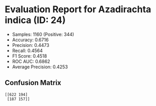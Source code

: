 # Evaluation Report for Azadirachta indica (ID: 24)
- Samples: 1160 (Positive: 344)
- Accuracy: 0.6716
- Precision: 0.4473
- Recall: 0.4564
- F1 Score: 0.4518
- ROC AUC: 0.6862
- Average Precision: 0.4253

## Confusion Matrix
```
[[622 194]
 [187 157]]
```